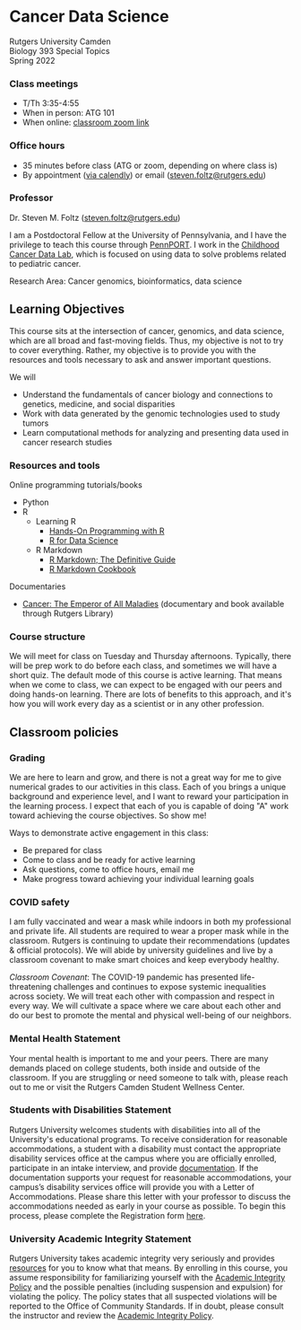 # Cancer Data Science

Rutgers University Camden\
Biology 393 Special Topics\
Spring 2022

### Class meetings
- T/Th 3:35-4:55
- When in person: ATG 101
- When online: [classroom zoom link](https://rutgers.zoom.us/j/93874027563?pwd=MjM1Ukk0YWs3OFI0OFI2Sng0NU9lZz09)

### Office hours
- 35 minutes before class (ATG or zoom, depending on where class is)
- By appointment ([via calendly](https://calendly.com/steven-foltz/office-hours)) or email (steven.foltz@rutgers.edu)

### Professor

Dr. Steven M. Foltz (steven.foltz@rutgers.edu)

I am a Postdoctoral Fellow at the University of Pennsylvania, and I have the privilege to teach this course through [PennPORT](https://www.med.upenn.edu/pennport/).
I work in the [Childhood Cancer Data Lab](https://www.ccdatalab.org/), which is focused on using data to solve problems related to pediatric cancer.

Research Area: Cancer genomics, bioinformatics, data science

## Learning Objectives

This course sits at the intersection of cancer, genomics, and data science, which are all broad and fast-moving fields.
Thus, my objective is not to try to cover everything.
Rather, my objective is to provide you with the resources and tools necessary to ask and answer important questions.

We will
- Understand the fundamentals of cancer biology and connections to genetics, medicine, and social disparities
- Work with data generated by the genomic technologies used to study tumors
- Learn computational methods for analyzing and presenting data used in cancer research studies

### Resources and tools

Online programming tutorials/books
- Python
- R
  - Learning R  
    - [Hands-On Programming with R](https://rstudio-education.github.io/hopr/)
    - [R for Data Science](https://r4ds.had.co.nz/)
  - R Markdown
    - [R Markdown; The Definitive Guide](https://bookdown.org/yihui/rmarkdown/)
    - [R Markdown Cookbook](https://bookdown.org/yihui/rmarkdown-cookbook/)

Documentaries
- [Cancer: The Emperor of All Maladies](https://www.pbs.org/kenburns/cancer-emperor-of-all-maladies/) (documentary and book available through Rutgers Library)

### Course structure

We will meet for class on Tuesday and Thursday afternoons.
Typically, there will be prep work to do before each class, and sometimes we will have a short quiz.
The default mode of this course is active learning.
That means when we come to class, we can expect to be engaged with our peers and doing hands-on learning.
There are lots of benefits to this approach, and it's how you will work every day as a scientist or in any other profession.

## Classroom policies

### Grading

We are here to learn and grow, and there is not a great way for me to give numerical grades to our activities in this class.
Each of you brings a unique background and experience level, and I want to reward your participation in the learning process.
I expect that each of you is capable of doing "A" work toward achieving the course objectives. So show me!

Ways to demonstrate active engagement in this class:
- Be prepared for class 
- Come to class and be ready for active learning
- Ask questions, come to office hours, email me
- Make progress toward achieving your individual learning goals

### COVID safety

I am fully vaccinated and wear a mask while indoors in both my professional and private life.
All students are required to wear a proper mask while in the classroom.
Rutgers is continuing to update their recommendations (updates & official protocols).
We will abide by university guidelines and live by a classroom covenant to make smart choices and keep everybody healthy.

_Classroom Covenant_: The COVID-19 pandemic has presented life-threatening challenges and continues to expose systemic inequalities across society.
We will treat each other with compassion and respect in every way.
We will cultivate a space where we care about each other and do our best to promote the mental and physical well-being of our neighbors.

### Mental Health Statement

Your mental health is important to me and your peers.
There are many demands placed on college students, both inside and outside of the classroom.
If you are struggling or need someone to talk with, please reach out to me or visit the Rutgers Camden Student Wellness Center.

### Students with Disabilities Statement

Rutgers University welcomes students with disabilities into all of the University's educational programs.
To receive consideration for reasonable accommodations, a student with a disability must contact the appropriate disability services office at the campus where you are officially enrolled, participate in an intake interview, and provide [documentation](https://ods.rutgers.edu/students/documentation-guidelines).
If the documentation supports your request for reasonable accommodations, your campus’s disability services office will provide you with a Letter of Accommodations.
Please share this letter with your professor to discuss the accommodations needed as early in your course as possible.
To begin this process, please complete the Registration form [here](https://webapps.rutgers.edu/student-ods/forms/registration).

### University Academic Integrity Statement

Rutgers University takes academic integrity very seriously and provides [resources](https://deanofstudents.camden.rutgers.edu/academic-integrity) for you to know what that means.
By enrolling in this course, you assume responsibility for familiarizing yourself with the [Academic Integrity Policy](https://deanofstudents.camden.rutgers.edu/sites/deanofstudents/files/Academic%20Integrity%20Policy.pdf) and the possible penalties (including suspension and expulsion) for violating the policy.
The policy states that all suspected violations will be reported to the Office of Community Standards.
If in doubt, please consult the instructor and review the [Academic Integrity Policy](https://deanofstudents.camden.rutgers.edu/sites/deanofstudents/files/Academic%20Integrity%20Policy.pdf).
